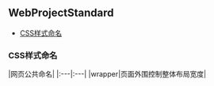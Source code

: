 ## WebProjectStandard

- [CSS样式命名](#CSS样式命名)

### CSS样式命名

|网页公共命名|
|:---|:---|
|wrapper|页面外围控制整体布局宽度|




